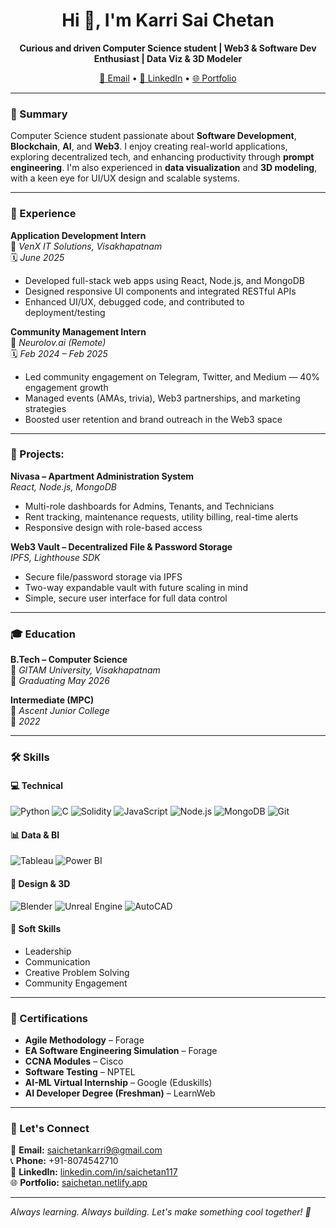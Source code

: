 <h1 align="center">Hi 👋, I'm Karri Sai Chetan</h1>
<p align="center">
  <strong>Curious and driven Computer Science student | Web3 & Software Dev Enthusiast | Data Viz & 3D Modeler</strong>
</p>

<p align="center">
  <a href="mailto:saichetankarri9@gmail.com">📧 Email</a> • 
  <a href="https://www.linkedin.com/in/saichetan117">🔗 LinkedIn</a> • 
  <a href="https://saichetan.netlify.app">🌐 Portfolio</a>
</p>

---

### 🧠 Summary

Computer Science student passionate about **Software Development**, **Blockchain**, **AI**, and **Web3**. I enjoy creating real-world applications, exploring decentralized tech, and enhancing productivity through **prompt engineering**. I'm also experienced in **data visualization** and **3D modeling**, with a keen eye for UI/UX design and scalable systems.

---

### 💼 Experience

**Application Development Intern**  
📍 *VenX IT Solutions, Visakhapatnam*  
🗓️ *June 2025*  
- Developed full-stack web apps using React, Node.js, and MongoDB  
- Designed responsive UI components and integrated RESTful APIs  
- Enhanced UI/UX, debugged code, and contributed to deployment/testing

**Community Management Intern**  
📍 *Neurolov.ai (Remote)*  
🗓️ *Feb 2024 – Feb 2025*  
- Led community engagement on Telegram, Twitter, and Medium — 40% engagement growth  
- Managed events (AMAs, trivia), Web3 partnerships, and marketing strategies  
- Boosted user retention and brand outreach in the Web3 space

---

### 🚀 Projects:

**Nivasa – Apartment Administration System**  
*React, Node.js, MongoDB*  
- Multi-role dashboards for Admins, Tenants, and Technicians  
- Rent tracking, maintenance requests, utility billing, real-time alerts  
- Responsive design with role-based access

**Web3 Vault – Decentralized File & Password Storage**  
*IPFS, Lighthouse SDK*  
- Secure file/password storage via IPFS  
- Two-way expandable vault with future scaling in mind  
- Simple, secure user interface for full data control

---

### 🎓 Education

**B.Tech – Computer Science**  
📍 *GITAM University, Visakhapatnam*  
📅 *Graduating May 2026*

**Intermediate (MPC)**  
📍 *Ascent Junior College*  
📅 *2022*

---

### 🛠️ Skills

#### 💻 Technical
![Python](https://img.shields.io/badge/-Python-3776AB?style=flat&logo=python&logoColor=white)
![C](https://img.shields.io/badge/-C-00599C?style=flat&logo=c&logoColor=white)
![Solidity](https://img.shields.io/badge/-Solidity-363636?style=flat&logo=solidity&logoColor=white)
![JavaScript](https://img.shields.io/badge/-JavaScript-F7DF1E?style=flat&logo=javascript&logoColor=black)
![Node.js](https://img.shields.io/badge/-Node.js-339933?style=flat&logo=nodedotjs&logoColor=white)
![MongoDB](https://img.shields.io/badge/-MongoDB-47A248?style=flat&logo=mongodb&logoColor=white)
![Git](https://img.shields.io/badge/-Git-F05032?style=flat&logo=git&logoColor=white)

#### 📊 Data & BI
![Tableau](https://img.shields.io/badge/-Tableau-E97627?style=flat&logo=tableau&logoColor=white)
![Power BI](https://img.shields.io/badge/-PowerBI-F2C811?style=flat&logo=powerbi&logoColor=black)

#### 🎨 Design & 3D
![Blender](https://img.shields.io/badge/-Blender-F5792A?style=flat&logo=blender&logoColor=white)
![Unreal Engine](https://img.shields.io/badge/-Unreal_Engine-0E1128?style=flat&logo=unrealengine&logoColor=white)
![AutoCAD](https://img.shields.io/badge/-AutoCAD-E70B0B?style=flat)

#### 🤝 Soft Skills
- Leadership
- Communication
- Creative Problem Solving
- Community Engagement

---

### 📜 Certifications

- **Agile Methodology** – Forage  
- **EA Software Engineering Simulation** – Forage  
- **CCNA Modules** – Cisco  
- **Software Testing** – NPTEL  
- **AI-ML Virtual Internship** – Google (Eduskills)  
- **AI Developer Degree (Freshman)** – LearnWeb

---

### 🔗 Let's Connect

📧 **Email:** saichetankarri9@gmail.com  
📞 **Phone:** +91-8074542710  
🔗 **LinkedIn:** [linkedin.com/in/saichetan117](https://linkedin.com/in/saichetan117)  
🌐 **Portfolio:** [saichetan.netlify.app](https://saichetan.netlify.app)

---

*Always learning. Always building. Let's make something cool together! 🚀*
